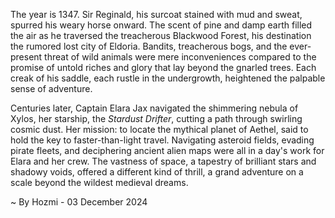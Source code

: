 
The year is 1347.  Sir Reginald, his surcoat stained with mud and sweat, spurred his weary horse onward. The scent of pine and damp earth filled the air as he traversed the treacherous Blackwood Forest, his destination the rumored lost city of Eldoria.  Bandits, treacherous bogs, and the ever-present threat of wild animals were mere inconveniences compared to the promise of untold riches and glory that lay beyond the gnarled trees.  Each creak of his saddle, each rustle in the undergrowth, heightened the palpable sense of adventure.

Centuries later, Captain Elara Jax navigated the shimmering nebula of Xylos, her starship, the *Stardust Drifter*, cutting a path through swirling cosmic dust.  Her mission: to locate the mythical planet of Aethel, said to hold the key to faster-than-light travel.  Navigating asteroid fields, evading pirate fleets, and deciphering ancient alien maps were all in a day's work for Elara and her crew. The vastness of space, a tapestry of brilliant stars and shadowy voids, offered a different kind of thrill, a grand adventure on a scale beyond the wildest medieval dreams.

~ By Hozmi - 03 December 2024
